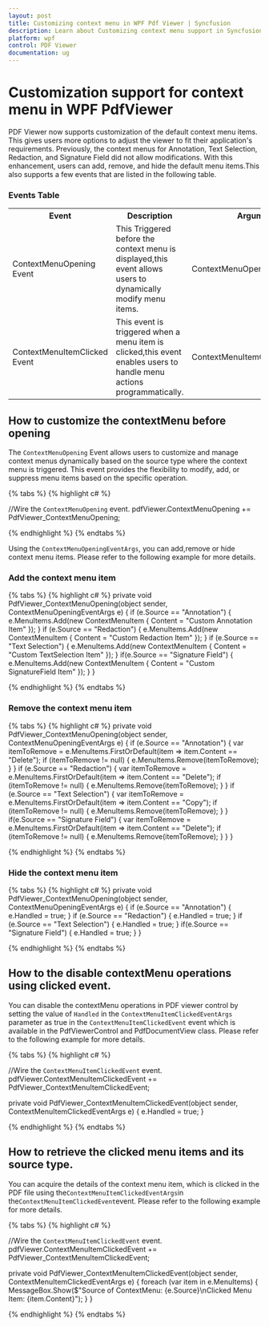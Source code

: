 ```yaml
---
layout: post
title: Customizing context menu in WPF Pdf Viewer | Syncfusion
description: Learn about Customizing context menu support in Syncfusion WPF Pdf Viewer control, its elements and more.
platform: wpf
control: PDF Viewer
documentation: ug
---
```


# Customization support for context menu in WPF PdfViewer

PDF Viewer now supports customization of the default context menu items. This gives users more options to adjust the viewer to fit their application's requirements. Previously, the context menus for Annotation, Text Selection, Redaction, and Signature Field did not allow modifications. With this enhancement, users can add, remove, and hide the default menu items.This also supports a few events that are listed in the following table.

### Events Table

<table>
<tr>
<th>
Event </th><th>
Description </th><th>
Arguments </th></tr>
<tr>
<td>
ContextMenuOpening Event</td><td>
This Triggered before the context menu is displayed,this event allows users to dynamically modify menu items.</td><td>
ContextMenuOpeningEventArgs</td></tr>
<tr>
<td>
ContextMenuItemClicked Event</td><td>
This event is triggered when a menu item is clicked,this event enables users to handle menu actions programmatically.</td><td>
ContextMenuItemClickedEventArgs</td></tr>
</table>

## How to customize the contextMenu before opening
The `ContextMenuOpening` Event allows users to customize and manage context menus dynamically based on the source type where the context menu is triggered. This event provides the flexibility to modify, add, or suppress menu items based on the specific operation.

{% tabs %}
{% highlight c# %}

//Wire the `ContextMenuOpening` event.
pdfViewer.ContextMenuOpening += PdfViewer_ContextMenuOpening;

{% endhighlight %}
{% endtabs %}

Using the `ContextMenuOpeningEventArgs`, you can add,remove or hide context menu items.
Please refer to the following example for more details.
### Add the context menu item

{% tabs %}
{% highlight c# %}
  private void PdfViewer_ContextMenuOpening(object sender, ContextMenuOpeningEventArgs e)
  {
      if (e.Source == "Annotation")
      {
          e.MenuItems.Add(new ContextMenuItem { Content = "Custom Annotation Item" });
      }
      if (e.Source == "Redaction")
      {
          e.MenuItems.Add(new ContextMenuItem { Content = "Custom Redaction Item" });
      }
      if (e.Source == "Text Selection")
      {
          e.MenuItems.Add(new ContextMenuItem { Content = "Custom TextSelection Item" });
      }
      if(e.Source == "Signature Field")
      {
          e.MenuItems.Add(new ContextMenuItem { Content = "Custom SignatureField Item" });
      }
  }

{% endhighlight %}
{% endtabs %}

### Remove the context menu item

{% tabs %}
{% highlight c# %}
  private void PdfViewer_ContextMenuOpening(object sender, ContextMenuOpeningEventArgs e)
  {
      if (e.Source == "Annotation")
      {
        var itemToRemove = e.MenuItems.FirstOrDefault(item => item.Content == "Delete");
		if (itemToRemove != null)
		{
		   e.MenuItems.Remove(itemToRemove);
		}
      }
      if (e.Source == "Redaction")
      {
        var itemToRemove = e.MenuItems.FirstOrDefault(item => item.Content == "Delete");
		if (itemToRemove != null)
		{
		   e.MenuItems.Remove(itemToRemove);
		}
      }
      if (e.Source == "Text Selection")
      {
        var itemToRemove = e.MenuItems.FirstOrDefault(item => item.Content == "Copy");
		if (itemToRemove != null)
		{
		   e.MenuItems.Remove(itemToRemove);
		}
      }
      if(e.Source == "Signature Field")
      {
        var itemToRemove = e.MenuItems.FirstOrDefault(item => item.Content == "Delete");
		if (itemToRemove != null)
		{
		   e.MenuItems.Remove(itemToRemove);
		}
      }
  }

{% endhighlight %}
{% endtabs %}

### Hide the context menu item

{% tabs %}
{% highlight c# %}
  private void PdfViewer_ContextMenuOpening(object sender, ContextMenuOpeningEventArgs e)
  {
      if (e.Source == "Annotation")
      {
        e.Handled = true;
      }
      if (e.Source == "Redaction")
      {
         e.Handled = true;
      }
      if (e.Source == "Text Selection")
      {
         e.Handled = true;
      }
      if(e.Source == "Signature Field")
      {
         e.Handled = true;
      }
  }

{% endhighlight %}
{% endtabs %}
## How to the disable contextMenu operations using clicked event.

You can disable the contextMenu operations in PDF viewer control by setting the value of `Handled` in the `ContextMenuItemClickedEventArgs` parameter as true in the `ContextMenuItemClickedEvent` event which is available in the PdfViewerControl and PdfDocumentView class. 
Please refer to the following example for more details.

{% tabs %}
{% highlight c# %}

//Wire the `ContextMenuItemClickedEvent` event.
pdfViewer.ContextMenuItemClickedEvent += PdfViewer_ContextMenuItemClickedEvent;

private void PdfViewer_ContextMenuItemClickedEvent(object sender, ContextMenuItemClickedEventArgs e)
{
  e.Handled = true;
}

{% endhighlight %}
{% endtabs %}

## How to retrieve the clicked menu items and its source type.

You can acquire the details of the context menu item, which is clicked in the PDF file using the`ContextMenuItemClickedEventArgs`in the`ContextMenuItemClickedEvent`event. 
Please refer to the following example for more details.

{% tabs %}
{% highlight c# %}

//Wire the `ContextMenuItemClickedEvent` event.
pdfViewer.ContextMenuItemClickedEvent += PdfViewer_ContextMenuItemClickedEvent;

private void PdfViewer_ContextMenuItemClickedEvent(object sender, ContextMenuItemClickedEventArgs e)
{
  foreach (var item in e.MenuItems)
  {
    MessageBox.Show($"Source of ContextMenu: {e.Source}\nClicked Menu Item: {item.Content}");
  }
}

{% endhighlight %}
{% endtabs %}
